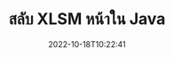 ---
############################# Static ############################
layout: "auto-gen-merger"
date: 2022-10-18T10:22:41
draft: false
otherformats: one otp ott pdf pps ppsx ppt pptx rtf tex vdx vsdm vsdx vssm vssx vstm

############################# Head ############################
head_title: "สลับและแลกเปลี่ยนหน้า XLSM ใน Java"
head_description: "สลับและแลกเปลี่ยนตำแหน่งสองหน้าภายในไฟล์ XLSM ใน Java โดยใช้ API การรวมเอกสาร"

############################# Header ############################
title: "สลับ XLSM หน้าใน Java"
description: "สลับ XLSM หน้าด้วยโค้ด Java สองสามบรรทัด"
bg_image: "https://cms.admin.containerize.com/templates/aspose/App_Themes/V3/images/bg/header1.png"
bg_overlay: false
button:
    enable: true
    icon: "fas fa-arrow-down"
    label: "ดาวน์โหลด ทดลองใช้ฟรี"
    link: "https://downloads.groupdocs.com/merger/java"

############################# SubMenu ############################
submenu:
    enable: true

    left:
        img_alt: "GroupDocs.Merger for Java"
        image: "https://cms.admin.containerize.com/templates/groupdocs/images/product-logos/90x90-noborder/groupdocs-merger-java.png"
        product: "GroupDocs.Merger"
        platform: "Java"

    middle:
        button:

            # button loop
            - link: "https://apireference.groupdocs.com/merger/java"
              text: "การอ้างอิง API"

            # button loop
            - link: "https://github.com/groupdocs-merger"
              text: "ตัวอย่างโค้ด"

            # button loop
            - link: "https://products.groupdocs.app/merger/family"
              text: "การสาธิตสด"

            # button loop
            - link: "https://purchase.groupdocs.com/pricing/merger/java"
              text: "ราคา"

    right:
        link_download: "https://downloads.groupdocs.com/merger"
        link_learn: "https://docs.groupdocs.com/merger/java"
        link_buy: "https://purchase.groupdocs.com"

############################# About ############################
about:
    enable: true
    title: "เกี่ยวกับ GroupDocs.Merger for Java API"
    content: |
        [GroupDocs.Merger for Java](/th/merger/java/) นำเสนอวิธีการง่ายๆ ในการผสานและแยกระหว่างรูปแบบเอกสารที่หลากหลาย รวมถึง PDF, Microsoft Office (Word, Excel, PowerPoint) , OneNote), OpenDocument, HTML, รูปภาพ และอื่นๆ อีกมากมายภายในแอปพลิเคชัน Java ด้วยการเพิ่มโค้ดเพียงไม่กี่บรรทัด ดำเนินการเอกสารหลายอย่าง เช่น ย้าย ลบ หมุน สลับ แยก หรือเปลี่ยนการวางแนวของหน้าภายในเอกสาร API การรวมเอกสารยังรองรับการแสดงตัวอย่างหน้าเอกสารเป็นรูปภาพเพื่อวิเคราะห์โครงสร้างเอกสาร การจัดรูปแบบ และเนื้อหาบนหน้า
        
        GroupDocs.Merger API เป็นตัวเลือกที่เหมาะสมสำหรับโซลูชันองค์กรที่ต้องการคุณสมบัติการสลับหน้าไฟล์ API เหล่านี้ได้รับการสนับสนุนอย่างดีบนระบบปฏิบัติการและแพลตฟอร์มหลักทั้งหมด รวมทั้ง J2SE 7.0 (1.7), J2SE 8.0 (1.8), Java 10

############################# Steps ############################
steps:
    enable: true
    title_left: "สลับหน้าไฟล์ XLSM ใน Java"
    content_left: |
        [GroupDocs.Merger for Java](/th/merger/java/) ทำให้นักพัฒนา Java สามารถสลับหน้าภายในไฟล์ XLSM ได้โดยง่ายโดยใช้ขั้นตอนง่ายๆ ไม่กี่ขั้นตอน .
        
        * เริ่มต้น **SwapOptions** เพื่อระบุหมายเลขหน้าที่จะแลกเปลี่ยน
        * สร้างอินสแตนซ์ใหม่ของ **การควบรวมกิจการ** และส่งผ่านเส้นทางเอกสารต้นทางเป็นพารามิเตอร์ตัวสร้าง
        * โทร **swapPages** และส่งวัตถุ **SwapOptions**
        * โทร **บันทึก** และระบุเส้นทางของไฟล์เพื่อบันทึกเอกสารผลลัพธ์

    title_right: "ความต้องการของระบบ"
    content_right: |
        GroupDocs.Merger for Java APIs ได้รับการสนับสนุนบนแพลตฟอร์มและระบบปฏิบัติการหลักทั้งหมด ก่อนดำเนินการโค้ดด้านล่าง โปรดตรวจสอบให้แน่ใจว่าคุณได้ติดตั้งข้อกำหนดเบื้องต้นต่อไปนี้ไว้ในระบบของคุณแล้ว

        * ระบบปฏิบัติการ: Microsoft Windows, Linux, MacOS
        * สภาพแวดล้อมการพัฒนา: NetBeans, IntelliJ IDEA, Eclipse
        * กรอบงาน: J2SE 7.0 (1.7), J2SE 8.0 (1.8), Java 10
        * ดาวน์โหลด GroupDocs.Merger for Java เวอร์ชันล่าสุดจาก [Maven](https://repository.groupdocs.com/webapp/#/artifacts/browse/tree/General/repo/com/groupdocs/groupdocs-merger)
         
    code: |
     {{% merger/additional-styles %}}
     {{< merger/code-merger title="วิธีสลับหน้าไฟล์ XLSM โดยใช้โค้ดตัวอย่าง Java">}}

        ```java    
        // สลับหน้าไฟล์ XLSM โดยใช้ GroupDocs.Merger API
        int pageNumber1 = 6;
        int pageNumber2 = 1;

        // เริ่มต้นคลาส SwapOptions เพื่อระบุหมายเลขหน้าที่จะสลับ
        SwapOptions swapOptions = new SwapOptions(pageNumber2, pageNumber1);

        // ยกตัวอย่างการควบรวมกิจการด้วยการป้อนข้อมูล XLSM เอกสาร
        Merger merger = new Merger("input.xlsm");

        // เรียกเมธอด SwapPages และส่งออบเจ็กต์ SwapOptions ไปที่มัน
        merger.swapPages(swapOptions);
    
        // เรียกวิธีการบันทึกและส่งเส้นทางไฟล์ที่ต้องการเพื่อบันทึกเอกสารส่งออก
        merger.save("output.xlsm");
        ```
     {{< /merger/code-merger >}}

############################# Demos ############################
demos:
    enable: true
    title: "การสาธิตสด - สลับหน้าไฟล์ XLSM ออนไลน์"
    content: |
       สลับหน้าไฟล์ XLSM ทันทีโดยไปที่เว็บไซต์ [GroupDocs.Merger Live Demos](https://products.groupdocs.app/splitter/swap-pages/xlsm)
       การสาธิตสดมีประโยชน์ดังต่อไปนี้
        
############################# About Formats ############################
about_formats:
    enable: true

############################# More Formats ############################
more_formats:
    enable: true
    title: "สลับหน้าของไฟล์รูปแบบอื่น"
    content: |
        Java การควบรวมเอกสารและ API แยกสำหรับรูปแบบไฟล์และรูปภาพ สลับรูปแบบไฟล์ยอดนิยมบางรูปแบบตามที่ระบุไว้ด้านล่าง

############################# Back to top ###############################
back_to_top:
    enable: true
---